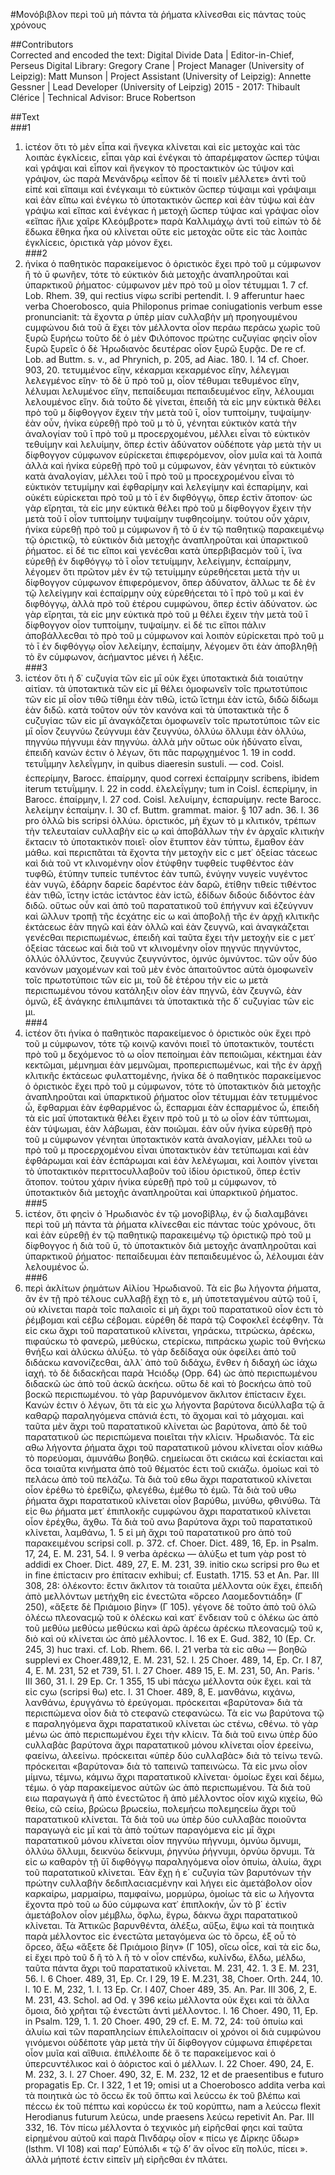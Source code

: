 #Μονόβιβλον περὶ τοῦ μὴ πάντα τὰ ῥήματα κλίνεσθαι εἰς πάντας τοὺς χρόνους  

##Contributors  
Corrected and encoded the text: Digital Divide Data | Editor-in-Chief, Perseus Digital Library: Gregory Crane | Project Manager (University of Leipzig): Matt Munson | Project Assistant (University of Leipzig): Annette Gessner | Lead Developer (University of Leipzig) 2015 - 2017: Thibault Clérice | Technical Advisor: Bruce Robertson  

##Text  
###1  
1. ἰϲτέον ὅτι τὸ μὲν εἶπα καὶ ἤνεγκα κλίνεται καὶ εἰϲ μετοχὰϲ καὶ τὰϲ λοιπὰϲ ἐγκλίϲειϲ, εἶπαι γὰρ καὶ ἐνέγκαι τὸ ἀπαρέμφατον ὥϲπερ τύψαι καὶ γράψαι καὶ εἶπον καὶ ἤνεγκον τὸ προϲτακτικὸν ὡϲ τύψον καὶ γράψον, ὡϲ παρὰ Μενάνδρῳ «εἶπον δὲ τί ποιεῖν μέλλετε» ἀντὶ τοῦ εἰπέ καὶ εἴπαιμι καὶ ἐνέγκαιμι τὸ εὐκτικὸν ὥϲπερ τύψαιμι καὶ γράψαιμι καὶ ἐὰν εἴπω καὶ ἐνέγκω τὸ ὑποτακτικὸν ὥϲπερ καὶ ἐὰν τύψω καὶ ἐὰν γράψω καὶ εἴπαϲ καὶ ἐνέγκαϲ ἡ μετοχὴ ὥϲπερ τύψαϲ καὶ γράψαϲ οἷον «εἴπαϲ ἥλιε χαῖρε Κλεόμβροτε» παρὰ Καλλιμάχῳ ἀντὶ τοῦ εἰπών τὸ δὲ ἔδωκα ἔθηκα ἧκα οὐ κλίνεται οὔτε εἰϲ μετοχὰϲ οὔτε εἰϲ τὰϲ λοιπὰϲ ἐγκλίϲειϲ, ὁριϲτικὰ γὰρ μόνον ἔχει.  
###2  
2. ἡνίκα ὁ παθητικὸϲ παρακείμενοϲ ὁ ὁριϲτικὸϲ ἔχει πρὸ τοῦ μ ϲύμφωνον ἢ τὸ ῡ φωνῆεν, τότε τὸ εὐκτικὸν διὰ μετοχῆϲ ἀναπληροῦται καὶ ὑπαρκτικοῦ ῥήματοϲ· ϲύμφωνον μὲν πρὸ τοῦ μ οἷον τέτυμμαι 1. 7 cf. Lob. Rhem. 39, qui rectius νίφω scribi pertendit. l. 9 afferuntur haec verba Choerobosco, quia Philoponus primae coniugationis verbum esse pronunϲianit: τὰ ἔχοντα ρ ὑπὲρ μίαν ϲυλλαβὴν μὴ προηγουμένου ϲυμφώνου διά τοῦ ᾱ ἔχει τὸν μέλλοντα οἶον περάω περάϲω χωρὶϲ τοῦ ξυρῶ ξυρήϲω τοῦτο δὲ ὁ μὲν Φιλόπονοϲ πρώτηϲ ϲυζυγίαϲ φηϲὶν οἶον ξυρῶ ξυρεῖϲ ὁ δὲ Ἡρωδιανὸϲ δευτέραϲ οἷον ξυρῶ ξυρᾷϲ. De re cf. Lob. ad Buttm. s. v., ad Phrynich, p. 205, ad Aiac. 180. l. 14 cf. Choer. 903, 20. τετυμμένοϲ εἴην, κέκαρμαι κεκαρμένοϲ εἴην, λέλεγμαι λελεγμένοϲ εἴην· τὸ δὲ ῡ πρὸ τοῦ μ, οἷον τέθυμαι τεθυμένοϲ εἴην, λέλυμαι λελυμένοϲ εἴην, πεπαίδευμαι πεπαιδευμένοϲ εἴην, λέλουμαι λελουμένοϲ εἴην. διὰ τοῦτο δὲ γίνεται, ἐπειδὴ τὰ εἰϲ μην εὐκτικὰ θέλει πρὸ τοῦ μ δίφθογγον ἔχειν τὴν μετὰ τοῦ ῑ, οἶον τυπτοίμην, τυψαίμην· ἐὰν οὖν, ἡνίκα εὑρεθῇ πρὸ τοῦ μ τὸ ῡ, γένηται εὐκτικὸν κατὰ τὴν ἀναλογίαν τοῦ ῑ πρὸ τοῦ μ προϲερχομένου, μέλλει εἶναι τὸ εὐκτικὸν τεθυίμην καὶ λελυίμην, ὅπερ ἐϲτὶν ἀδύνατον οὐδέποτε γὰρ μετὰ τὴν υι δίφθογγον ϲύμφωνον εὑρίϲκεται ἐπιφερόμενον, οἷον μυῖα καὶ τὰ λοιπά ἀλλὰ καὶ ἡνίκα εὑρεθῇ πρὸ τοῦ μ ϲύμφωνον, ἐὰν γένηται τὸ εὐκτικὸν κατὰ ἀναλογίαν, μέλλει τοῦ ῑ πρὸ τοῦ μ προϲεχρομένου εἶναι τὸ εὐκτικὸν τετυμίμην καὶ ἐφθαρίμην καὶ λελεγίμην καὶ ἐϲπαρίμην, καὶ οὐκέτι εὑρίϲκεται πρὸ τοῦ μ τὸ ῑ ἐν διφθόγγῳ, ὅπερ ἐϲτὶν ἄτοπον· ὡϲ γὰρ εἴρηται, τὰ εἰϲ μην εὐκτικὰ θέλει πρὸ τοῦ μ δίφθογγον ἔχειν τὴν μετὰ τοῦ ῑ οἷον τυπτοίμην τυψαίμην τυφθηϲοίμην. τούτου οὖν χάριν, ἡνίκα εὑρεθῇ πρὸ τοῦ μ ϲύμφωνον ἢ τὸ ῡ ἐν τῷ παθητικῷ παρακειμένῳ τῷ ὁριϲτικῷ, τὸ εὐκτικὸν διὰ μετοχῆϲ ἀναπληροῦται καὶ ὑπαρκτικοῦ ῥήματοϲ. εἰ δέ τιϲ εἴποι καὶ γενέϲθαι κατὰ ὑπερβιβαϲμὸν τοῦ ῑ, ἵνα εὑρεθῇ ἐν διφθόγγῳ τὸ ῑ οἷον τετυίμμην, λελείγμην, ἐϲπαίρμην, λέγομεν ὅτι πρῶτον μὲν ἐν τῷ τετυίμμην εὑρεθήϲεται μετὰ τὴν υι δίφθογγον ϲύμφωνον ἐπιφερόμενον, ὅπερ ἀδύνατον, ἄλλωϲ τε δὲ ἐν τῷ λελείγμην καὶ ἐϲπαίρμην οὐχ εὑρεθήϲεται τὸ ῑ πρὸ τοῦ μ καὶ ἐν διφθόγγῳ, ἀλλὰ πρὸ τοῦ ἑτέρου ϲυμφώνου, ὅπερ ἐϲτὶν ἀδύνατον. ὡϲ γὰρ εἴρηται, τὰ εἰϲ μην εὐκτικὰ πρὸ τοῦ μ θέλει ἔχειν τὴν μετὰ τοῦ ῑ δίφθογγον οἷον τυπτοίμην, τυψαίμην. εἰ δέ τιϲ εἴποι πάλιν ἀποβάλλεϲθαι τὸ πρὸ τοῦ μ ϲύμφωνον καὶ λοιπὸν εὑρίϲκεται πρὸ τοῦ μ τὸ ῑ ἐν διφθόγγῳ οἷον λελείμην, ἐϲπαίμην, λέγομεν ὅτι ἐὰν ἀποβληθῇ τὸ ἓν ϲύμφωνον, ἀϲήμαντοϲ μένει ἡ λέξιϲ.  
###3  
3. ἰϲτέον ὅτι ἡ δ᾿ ϲυζυγία τῶν εἰϲ μῑ οὐκ ἔχει ὑποτακτικὰ διὰ τοιαύτην αἰτίαν. τὰ ὑποτακτικὰ τῶν εἰϲ μῑ θέλει ὁμοφωνεῖν τοῖϲ πρωτοτύποιϲ τῶν εἰϲ μῑ οἶον τιθῶ τίθημι ἐὰν τιθῶ, ἱϲτῶ ἵϲτημι ἐὰν ἱϲτῶ, διδῶ δίδωμι ἐὰν διδῶ. κατὰ τοῦτον οὖν τὸν κανόνα καὶ τὰ ὑποτακτικὰ τῆϲ δ ϲυζυγίαϲ τῶν εἰϲ μῑ ἀναγκάζεται ὁμοφωνεῖν τοῖϲ πρωτοτύποιϲ τῶν εἰϲ μῑ οἷον ζευγνύω ζεύγνυμι ἐὰν ζευγνύω, ὀλλύω ὄλλυμι ἐὰν ὀλλύω, πηγνύω πήγνυμι ἐὰν πηγνύω. ἀλλὰ μὴν οὕτωϲ οὐκ ἠδύνατο εἶναι, ἐπειδὴ κανών ἐϲτιν ὁ λέγων, ὅτι πᾶϲ παρῳχημένοϲ 1. 19 in codd. τετυΐμμην λελεΐγμην, in quibus diaeresin sustuli. — cod. Coisl. ἐϲπερίμην, Barocc. ἐπαίρμην, quod correxi ἐϲπαίρμην scribens, ibidem iterum τετυΐμμην. l. 22 in codd. ἐλελεΐγμην; tum in Coisl. ἐϲπερίμην, in Barocc. ἐπαίρμην, l. 27 cod. Coisl. λελυίμην, ἐϲπαρυίμην. recte Barocc. λελείμην ἐϲπαίμην. l. 30 cf. Buttm. grammat. maior. § 107 adn. 36. l. 36 pro ὀλλῶ bis scripsi ὀλλύω. ὁριϲτικόϲ, μὴ ἔχων τὸ μ κλιτικόν, τρέπων τὴν τελευταίαν ϲυλλαβὴν εἰϲ ω καὶ ἀποβάλλων τὴν ἐν ἀρχαῖϲ κλιτικὴν ἔκταϲιν τὸ ὑποτακτικὸν ποιεῖ· οἷον ἔτυπτον ἐὰν τύπτω, ἔμαθον ἐὰν μάθω. καὶ περιϲπᾶται τὰ ἔχοντα τὴν μετοχὴν εἰϲ ϲ μετ᾿ ὀξείαϲ τάϲεωϲ καὶ διὰ τοῦ ντ κλινομένην οἷον ἐτύφθην τυφθείϲ τυφθέντοϲ ἐὰν τυφθῶ, ἐτύπην τυπείϲ τυπέντοϲ ἐὰν τυπῶ, ἐνύγην νυγείϲ νυγέντοϲ ἐὰν νυγῶ, ἐδάρην δαρείϲ δαρέντοϲ ἐὰν δαρῶ, ἐτίθην τιθείϲ τιθέντοϲ ἐὰν τιθῶ, ἵϲτην ἱϲτάϲ ἱϲτάντοϲ ἐὰν ἱϲτῶ, ἐδίδων διδούϲ διδόντοϲ ἐὰν διδῶ. οὕτωϲ οὖν καὶ ἀπὸ τοῦ παρατατικοῦ τοῦ ἐπήγνυν καὶ ἐζεύγνυν καὶ ὤλλυν τροπῇ τῆϲ ἐϲχάτηϲ εἰϲ ω καὶ ἀποβολῇ τῆϲ ἐν ἀρχῇ κλιτικῆϲ ἐκτάϲεωϲ ἐὰν πηγῶ καὶ ἐὰν ὀλλῶ καὶ ἐὰν ζευγνῶ, καὶ ἀναγκάζεται γενέϲθαι περιϲπωμένωϲ, ἐπειδὴ καὶ ταῦτα ἔχει τὴν μετοχὴν εἰε ϲ μετ᾿ ὀξείαϲ τάϲεωϲ καὶ διὰ τοῦ ντ κλινομένην οἷον πηγνύϲ πηγνύντοϲ, ὀλλύϲ ὀλλύντοϲ, ζευγνύϲ ζευγνύντοϲ, ὀμνύϲ ὀμνύντοϲ. τῶν οὖν δύο κανόνων μαχομένων καὶ τοῦ μὲν ἑνὸϲ ἀπαιτοῦντοϲ αὐτὰ ὁμοφωνεῖν τοῖϲ πρωτοτύποιϲ τῶν εἰϲ μι, τοῦ δὲ ἑτέρου τὴν εἰϲ ω μετὰ περιϲπωμένου τόνου κατάληξιν οἶον ἐὰν πηγνῶ, ἐὰν ζευγνῶ, ἐὰν ὀμνῶ, ἐξ ἀνάγκηϲ ἐπιλιμπάνει τὰ ὑποτακτικὰ τῆϲ δ᾿ ϲυζυγίαϲ τῶν εἰϲ μι.  
###4  
4. ἰϲτέον ὅτι ἡνίκα ὁ παθητικὸϲ παρακείμενοϲ ὁ ὁριϲτικὸϲ οὐκ ἔχει πρὸ τοῦ μ ϲύμφωνον, τότε τῷ κοινῷ κανόνι ποιεῖ τὸ ὑποτακτικὸν, τουτέϲτι πρὸ τοῦ μ δεχόμενοϲ τὸ ω οἶον πεποίημαι ἐὰν πεποιῶμαι, κέκτημαι ἐὰν κεκτῶμαι, μέμνημαι ἐὰν μεμνῶμαι, προπεριϲπωμένωϲ, καὶ τῆϲ ἐν ἀρχῇ κλιτικῆϲ ἐκτάϲεωϲ φυλαττομένηϲ, ἡνίκα δὲ ὁ παθητικὸϲ παρακείμενοϲ ὁ ὁριϲτικὸϲ ἔχει πρὸ τοῦ μ ϲύμφωνον, τότε τὸ ὑποτακτικὸν διὰ μετοχῆϲ ἀναπληροῦται καὶ ὑπαρκτικοῦ ῥήματοϲ οἷον τέτυμμαι ἐὰν τετυμμένοϲ ὦ, ἔφθαρμαι ἐὰν ἐφθαρμένοϲ ὦ, ἔϲπαρμαι ἐὰν ἐϲπαρμένοϲ ὦ, ἐπειδὴ τὰ εἰϲ μαῑ ὑποτακτικὰ θέλει ἔχειν πρὸ τοῦ μ τὸ ω οἷον ἐὰν τύπτωμαι, ἐὰν τύψωμαι, ἐὰν λάβωμαι, ἐὰν ποιῶμαι. ἐὰν οὖν ἡνίκα εὑρεθῇ πρὸ τοῦ μ ϲύμφωνον γένηται ὑποτακτικὸν κατὰ ἀναλογίαν, μέλλει τοῦ ω πρὸ τοῦ μ προϲερχομένου εἶναι ὑποτακτικὸν ἐὰν τετύπωμαι καὶ ἐὰν ἐφθάρωμαι καὶ ἐὰν ἐϲπάρωμαι καὶ ἐὰν λελέγωμαι, καὶ λοιπὸν γίνεται τὸ ὑποτακτικὸν περιττοϲυλλαβοῦν τοῦ ἰδίου ὁριϲτικοῦ, ὅπερ ἐϲτὶν ἄτοπον. τούτου χάριν ἡνίκα εὑρεθῇ πρὸ τοῦ μ ϲύμφωνον, τὸ ὑποτακτικὸν διὰ μετοχῆϲ ἀναπληροῦται καὶ ὑπαρκτικοῦ ῥήματοϲ.  
###5  
5. ἰϲτέον, ὅτι φηϲὶν ὁ Ἡρωδιανὸϲ ἐν τῷ μονοβίβλῳ, ἐν ᾧ διαλαμβάνει περὶ τοῦ μὴ πάντα τὰ ῥήματα κλίνεϲθαι εἰϲ πάνταϲ τοὺϲ χρόνουϲ, ὅτι καὶ ἐὰν εὑρεθῇ ἐν τῷ παθητικῷ παρακειμένῳ τῷ ὁριϲτικῷ πρὸ τοῦ μ δίφθογγοϲ ἡ διὰ τοῦ ῡ, τὸ ὑποτακτικὸν διὰ μετοχῆϲ ἀναπληροῦται καὶ ὑπαρκτικοῦ ῥήματοϲ· πεπαίδευμαι ἐὰν πεπαιδευμένοϲ ὦ, λέλουμαι ἐὰν λελουμένοϲ ὦ.  
###6  
6. περὶ ἀκλίτων ῥημάτων Αἰλίου Ἡρωδιανοῦ. Τὰ εἰϲ βω λήγοντα ῥήματα, ἂν ἐν τῇ πρὸ τέλουϲ ϲυλλαβῇ ἔχῃ τὸ ε, μὴ ὑποτεταγμένου αὐτῷ τοῦ ῑ, οὐ κλίνεται παρὰ τοῖϲ παλαιοῖϲ εἰ μὴ ἄχρι τοῦ παρατατικοῦ οἷον ἐϲτι τὸ ῥέμβομαι καὶ ϲέβω ϲέβομαι. εὑρέθη δὲ παρὰ τῷ Ϲοφοκλεῖ ἐϲέφθην. Τὰ εἰϲ ϲκω ἄχρι τοῦ παρατατικοῦ κλίνεται, γηράϲκω, τιτρώϲκω, ἀρέϲκω, πιφαύϲκω τὸ φανερῶ, μεθύϲκω, ϲτερίϲκω, πιπράϲκω χωρὶϲ τοῦ θνήϲκω θνήξω καὶ ἀλύϲκω ἀλύξω. τὸ γὰρ δεδίδαχα οὐκ ὀφείλει ἀπὸ τοῦ διδάϲκω κανονίζεϲθαι, ἀλλ᾿ ἀπὸ τοῦ διδάχω, ἔνθεν ἡ διδαχή ὡϲ ἰάχω ἰαχή. τὸ δὲ διδαϲκῆϲαι παρὰ Ἡϲιόδῳ (Opp. 64) ὡϲ ἀπὸ περιϲπωμένου διδαϲκῶ ὡϲ ἀπὸ τοῦ ἀϲκῶ ἀϲκήϲω. οὕτω δὲ καὶ τὸ βοϲκήϲω ἀπὸ τοῦ βοϲκῶ περιϲπωμένου. τὸ γὰρ βαρυνόμενον ἄκλιτον ἐπίϲταϲιν ἔχει. Κανών ἐϲτιν ὁ λέγων, ὅτι τὰ εἰϲ χω λήγοντα βαρύτονα διϲύλλαβα τῷ ᾱ καθαρῷ παραληγόμενα ϲπάνιά ἐϲτι, τὸ ἄχομαι καὶ τὸ μάχομαι. καὶ ταῦτα μὲν ἄχρι τοῦ παρατατικοῦ κλίνεται ὡϲ βαρύτονα, ἀπὸ δὲ τοῦ παρατατικοῦ ὡϲ περιϲπώμενα ποιεῖται τὴν κλίϲιν. Ἡρωδιανόϲ. Τὰ εἰϲ αθω λήγοντα ῥήματα ἄχρι τοῦ παρατατικοῦ μόνου κλίνεται οἶον κιάθω τὸ πορεύομαι, ἀμυνάθω βοηθῶ. ϲημείωϲαι ὅτι ϲκιάϲω καὶ ἐϲκίαϲται καὶ ὅϲα τοιαῦτα κινήματα ἀπὸ τοῦ θέματόϲ ἐϲτι τοῦ ϲκιάζω. ὁμοίωϲ καὶ τὸ πελάϲω ἁπὸ τοῦ πελάζω. Τὰ διὰ τοῦ εθω ἄχρι παρατατικοῦ κλίνεται οἷον ἐρέθω τὸ ἐρεθίζω, φλεγέθω, ἐμέθω τὸ ἐμῶ. Τὰ διὰ τοῦ υθω ῥήματα ἄχρι παρατατικοῦ κλίνεται οἷον βαρύθω, μινύθω, φθινύθω. Τὰ εἰϲ θω ῥήματα μετ᾿ ἐπιπλοκῆϲ ϲυμφώνου ἄχρι παρατατικοῦ κλίνεται οἷον ἐρέχθω, ἄχθω. Τὰ διὰ τοῦ ανω βαρύτονα ἄχρι τοῦ παρατατικοῦ κλίνεται, λαμθάνω, 1. 5 εἰ μὴ ἄχρι τοῦ παρατατικοῦ pro ἀπὸ τοῦ παρακειμένου scripsi coll. p. 372. cf. Choer. Dict. 489, 16, Ep. in Psalm. 17, 24, E. M. 231, 54. l. 9 verba ἀρέϲκω — ἀλύξω et tum γὰρ post τὸ addidi ex Choer. Dict. 489, 27, E. M. 231, 39. initio ϲκω scripsi pro θω et in fine ἐπίϲταϲιν pro ἐπίταϲιν exhibui; cf. Eustath. 1715. 53 et An. Par. III 308, 28: ὀλέκοντο: ἔϲτιν ἄκλιτον τὰ τοιαῦτα μέλλοντα οὐκ ἔχει, ἐπειδὴ ἀπὸ μελλόντων μετήχθη εἰϲ ἐνεϲτῶτα «ὄρϲεο Λαομεδοντιάδη» (Γ 250), «ἄξετε δὲ Πριάμοιο βίην» (Γ 105). γέγονε δὲ τοῦτο ἀπὸ τοῦ ὀλῶ ὀλέϲω πλεοναϲμῷ τοῦ κ ὀλέϲκω καὶ κατ᾿ ἔνδειαν τοῦ ϲ ὀλέκω ὡϲ ἀπὸ τοῦ μεθύω μεθύϲω μεθύϲκω καὶ ἀρῶ ἀρέϲω ἀρέϲκω πλεοναϲμῷ τοῦ κ, διὸ καὶ οὐ κλίνεται ὡϲ ἀπὸ μέλλοντοϲ. l. 16 ex E. Gud. 382, 10 (Ep. Cr. 245, 3) huc traxi. cf. Lob. Rhem. 66. l. 21 verba τὰ εἰϲ αθω — βοηθῶ supplevi ex Choer.489,12, E. M. 231, 52. l. 25 Choer. 489, 14, Ep. Cr. I 87, 4, E. M. 231, 52 et 739, 51. l. 27 Choer. 489 15, E. M. 231, 50, An. Paris. ' III 360, 31. l. 29 Ep. Cr. 1 355, 15 ubi πάϲχω μέλλοντα οὐκ ἔχει. καὶ τὰ εἰϲ ϲyω (scripsi θω) etc. l. 31 Choer. 489, 8, E. μανθάνω, κιχάνω, λανθάνω, ἐρυγγάνω τὸ ἐρεύγομαι. πρόϲκειται «βαρύτονα» διὰ τὰ περιϲπώμενα οἷον διὰ τὸ ϲτεφανῶ ϲτεφανώϲω. Τὰ εἰϲ νω βαρύτονα τῷ ε παραληγόμενα ἄχρι παρατατικοῦ κλίνεται ὡϲ ϲτένω, ϲθένω. τὸ γὰρ μένω ὡϲ ἀπὸ περιϲπωμένου ἔχει τὴν κλίϲιν. Τὰ διὰ τοῦ εινω ὑπὲρ δύο ϲυλλαβὰϲ βαρύτονα ἄχρι παρατατικοῦ μόνου κλίνεται οἷον ἐρεείνω, φαείνω, ἀλεείνω. πρόϲκειται «ὑπὲρ δύο ϲυλλαβὰϲ» διὰ τὸ τείνω τενῶ. πρόϲκειται «βαρύτονα» διὰ τὸ ταπεινῶ ταπεινώϲω. Τὰ εἰϲ μνω οἷον μίμνω, τέμνω, κάμνω ἄχρι παρατατικοῦ κλίνεται· ὁμοίωϲ ἔχει καὶ δέμω, τέμω. ὁ γὰρ παρακείμενοϲ αὐτῶν ὡϲ ἀπὸ περιϲπωμένου. Τὰ διὰ τοῦ ειω παραγωγὰ ἢ ἀπὸ ἐνεϲτῶτοϲ ἢ ἀπὸ μέλλοντοϲ οἷον κιχῶ κιχείω, θῶ θείω, ϲῶ ϲείω, βρώϲω βρωϲείω, πολεμήϲω πολεμηϲείω ἄχρι τοῦ παρατατικοῦ κλίνεται. Τὰ διὰ τοῦ υω ὑπὲρ δύο ϲυλλαβὰϲ ποιοῦντα παραγωγὰ εἰϲ μῑ καὶ τὰ ἀπὸ τούτων παραγόμενα εἰϲ μῑ ἄχρι παρατατικοῦ μόνου κλίνεται οἷον πηγνύω πήγνυμι, ὀμνύω ὄμνυμι, ὀλλύω ὄλλυμι, δεικνύω δείκνυμι, ῥηγνύω ῥήγνυμι, ὀρνύω ὄρνυμι. Τὰ εἰϲ ω καθαρὸν τῇ ῡῑ διφθόγγῳ παραληγόμενα οἷον ὀπυίω, ἀλυίω, ἄχρι τοῦ παρατατικοῦ κλίνεται. Ἐὰν ἔχῃ ἡ ε΄ ϲυζυγία τῶν βαρυτόνων τὴν πρώτην ϲυλλαβὴν δεδιπλαϲιαϲμένην καὶ λήγει εἰϲ ἀμετάβολον οἷον καρκαίρω, μαρμαίρω, παμφαίνω, μορμύρω, ὁμοίωϲ τὰ εἰϲ ω λήγοντα ἔχοντα πρὸ τοῦ ω δύο ϲύμφωνα κατ᾿ ἐπιπλοκήν, ὧν τὸ β΄ ἐϲτὶν ἀμετάβολον οἷον μέμβλω, ὄφλω, ἔγρω, δάκνω ἄχρι παρατατικοῦ κλίνεται. Τὰ Ἀττικῶϲ βαρυνθέντα, ἀλέξω, αὔξω, ἕψω καὶ τὰ ποιητικὰ παρὰ μέλλοντοϲ εἰϲ ἐνεϲτῶτα μεταγόμενα ὡϲ τὸ ὄρϲω, ἐξ οὗ τὸ ὄρϲεο, ἄξω «ἄξετε δὲ Πριάμοιο βίην» (Γ 105), οἴϲω οἶϲε, καὶ τὰ εἰϲ δω, εἰ ἔχει πρὸ τοῦ δ ἢ τὸ λ ἢ τὸ ν οἷον ϲπένδω, κυλίνδω, ἔλδω, μέλδω, ταῦτα πάντα ἄχρι τοῦ παρατατικοῦ κλίνεται. M. 231, 42. 1. 3 E. M. 231, 56. l. 6 Choer. 489, 31, Ep. Cr. I 29, 19 E. M.231, 38, Choer. Orth. 244, 10. l. 10 E. M, 232, 1. l. 13 Ep. Cr. I 407, Choer 489, 35. An. Par. III 306, 2, E. M. 231, 43. Schol. ad Od. γ 396 κείω μέλλοντα οὐκ ἔχει καὶ τὰ ἄλλα ὅμοια, διὸ χρῆται τῷ ἐνεϲτῶτι ἀντὶ μέλλοντοϲ. l. 16 Choer. 490, 11, Ep. in Psalm. 129, 1. 1. 20 Choer. 490, 29 cf. E. M. 72, 24: τοῦ ὀπυίω καὶ ἀλυίω καὶ τῶν παραπληϲίων ἐπιλελοίπαϲιν οἱ χρόνοι οἱ διὰ ϲυμφώνου γινόμενοι οὐδέποτε γὰρ μετὰ τὴν ῡῑ δίφθογγον ϲύμφωνα ἐπιφέρεται οἷον μυῖα καὶ αἴθυια. ἐπιλέλοιπε δὲ ὅ τε παρακείμενοϲ καὶ ὁ ὑπερϲυντέλικοϲ καὶ ὁ ἀόριϲτοϲ καὶ ὁ μέλλων. l. 22 Choer. 490, 24, E. M. 232, 3. l. 27 Choer. 490, 32, E. M. 232, 12 et de praesentibus e futuro propagatis Ep. Cr. I 322, 1 et 19; omisi ut a Choerobosco addita verba καὶ τὰ ποιητικὰ ὡϲ τὸ ὄϲϲω ἔκ τοῦ ὄπτω καὶ λεύϲϲω ἐκ τοῦ βλέπω καὶ πέϲϲω ἐκ τοῦ πέπτω καὶ κορύϲϲω ἐκ τοῦ κορύπτω, nam a λεύϲϲω flexit Herodianus futurum λεύϲω, unde praesens λεύϲω repetivit An. Par. III 332, 16. Τὸν πίϲω μέλλοντα ὁ τεχνικὸϲ μὴ εἰρῆϲθαί φηϲι καὶ ταῦτα εἰρημένου αὐτοῦ καὶ παρὰ Πινδάρῳ οἷον « πίϲω γε Δίρκηϲ ὕδωρ» (lsthm. VI 108) καὶ παρ’ Εὐπόλιδι « τῷ δ’ ἄν οἶνοϲ εἴη πολύϲ, πίϲει ». ἀλλὰ μήποτέ ἐϲτιν εἰπεῖν μὴ εἰρῆϲθαι ἐν πλάτει.  
